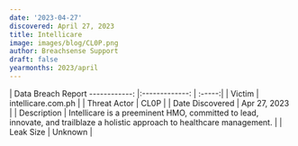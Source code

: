 ```yaml
---
date: '2023-04-27'
discovered: April 27, 2023
title: Intellicare
image: images/blog/CL0P.png
author: Breachsense Support
draft: false
yearmonths: 2023/april
---
```



| Data Breach Report
------------:     |:-------------:    | :-----:|
| Victim      | intellicare.com.ph      | 
| Threat Actor      | CL0P      | 
| Date Discovered      | Apr 27, 2023      | 
| Description      | Intellicare is a preeminent HMO, committed to lead, innovate, and trailblaze a holistic approach to healthcare management.      | 
| Leak Size      | Unknown      | 


